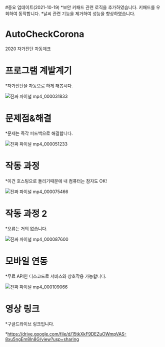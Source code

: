 #중요 업데이트(2021-10-19)
 *보안 키패드 관련 로직을 추가하였습니다. 키패드를 우회하여 동작합니다.
 *날씨 관련 기능을 제거하여 성능을 향상하였습니다.

# AutoCheckCorona
2020 자가진단 자동체크

# 프로그램 계발계기
 *자가진단을 자동으로 하게 해봅시다.

![진짜 파이널 mp4_000031833](https://user-images.githubusercontent.com/61714078/132454244-37af478b-cf39-4de8-963e-e43ab937f23b.png)

# 문제점&해결
 *문제는 즉각 피드백으로 해결합니다.

![진짜 파이널 mp4_000051233](https://user-images.githubusercontent.com/61714078/132454373-2143100a-a1c4-462b-af5e-d94f2ee1c9ac.png)


# 작동 과정
 *이건 호스팅으로 돌리기때문에 내 컴퓨터는 잠자도 OK!

![진짜 파이널 mp4_000075466](https://user-images.githubusercontent.com/61714078/132454410-86c32a34-02ff-4dab-b98e-85c69b6d7560.png)

# 작동 과정 2
 *오류는 거의 없습니다.

![진짜 파이널 mp4_000087600](https://user-images.githubusercontent.com/61714078/132454444-3ddd8684-b52e-4cd2-9856-c7bb90b0bf2b.png)

# 모바일 연동
 *무료 API인 디스코드로 서비스와 상호작용 가능합니다.

![진짜 파이널 mp4_000109066](https://user-images.githubusercontent.com/61714078/132454466-30fcc996-7464-445f-bf1e-0c1f57bd0474.png)

# 영상 링크
 *구글드라이브 링크입니다.

*https://drive.google.com/file/d/15tkXkF9DEZuOWmpVAS-8xu5ngEm8In8G/view?usp=sharing

